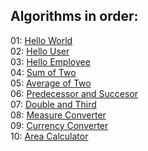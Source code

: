 ## Algorithms in order:

01: [Hello World](https://github.com/davi-p-oliveira-11/100-algorithms-Java/blob/main/src/HelloWorld.java)<br>
02: [Hello User](https://github.com/davi-p-oliveira-11/100-algorithms-Java/blob/main/src/HelloUser.java)<br>
03: [Hello Employee](https://github.com/davi-p-oliveira-11/100-algorithms-Java/blob/main/src/HelloEmployee.java)<br>
04: [Sum of Two](https://github.com/davi-p-oliveira-11/100-algorithms-Java/blob/main/src/SumOfTwo.java)<br>
05: [Average of Two](https://github.com/davi-p-oliveira-11/100-algorithms-Java/blob/main/src/AverageOfTwo.java)<br>
06: [Predecessor and Succesor](https://github.com/davi-p-oliveira-11/100-algorithms-Java/blob/main/src/PredecessorSucessor.java)<br>
07: [Double and Third](https://github.com/davi-p-oliveira-11/100-algorithms-Java/blob/main/src/DoubleThird.java)<br>
08: [Measure Converter](https://github.com/davi-p-oliveira-11/100-algorithms-Java/blob/main/src/MeasureConverter.java)<br>
09: [Currency Converter](https://github.com/davi-p-oliveira-11/100-algorithms-Java/blob/main/src/CurrencyConverter.java)<br>
10: [Area Calculator](https://github.com/davi-p-oliveira-11/100-algorithms-Java/blob/main/src/AreaCalculator.java)<br>

